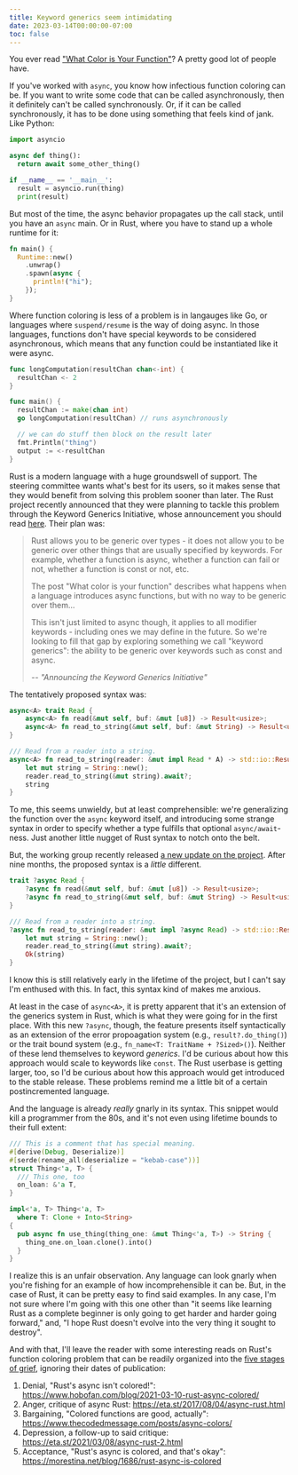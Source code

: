 ```yaml
---
title: Keyword generics seem intimidating
date: 2023-03-14T00:00:00-07:00
toc: false
---
```


You ever read ["What Color is Your Function"](https://journal.stuffwithstuff.com/2015/02/01/what-color-is-your-function/)? A pretty good lot of people have.

If you've worked with `async`, you know how infectious function coloring can be. If you want to write some code that can be called asynchronously, then it definitely can't be called synchronously. Or, if it can be called synchronously, it has to be done using something that feels kind of jank. Like Python:

```py
import asyncio

async def thing():
  return await some_other_thing()

if __name__ == '__main__':
  result = asyncio.run(thing)
  print(result)
```

But most of the time, the async behavior propagates up the call stack, until you have an `async` main. Or in Rust, where you have to stand up a whole runtime for it:

```rust
fn main() {
  Runtime::new()
    .unwrap()
    .spawn(async {
      println!("hi");
    });
}
```

Where function coloring is less of a problem is in langauges like Go, or languages where `suspend/resume`
is the way of doing async. In those languages, functions don't have special keywords to be considered asynchronous,
which means that any function could be instantiated like it were async.

```go
func longComputation(resultChan chan<-int) {
  resultChan <- 2
}

func main() {
  resultChan := make(chan int)
  go longComputation(resultChan) // runs asynchronously

  // we can do stuff then block on the result later
  fmt.Println("thing")
  output := <-resultChan
}
```

Rust is a modern language with a huge groundswell of support. The steering committee wants what's best for its users, so it makes sense that they would benefit from solving this problem sooner than later. The Rust project recently announced that they were planning to tackle this problem through the Keyword Generics Initiative, whose announcement you should read [here](https://blog.rust-lang.org/inside-rust/2022/07/27/keyword-generics.html). Their plan was:

> Rust allows you to be generic over types - it does not allow you to be generic over other things that are usually specified by keywords. For example, whether a function is async, whether a function can fail or not, whether a function is const or not, etc.
>
> The post "What color is your function" describes what happens when a language introduces async functions, but with no way to be generic over them...
>
> This isn't just limited to async though, it applies to all modifier keywords - including ones we may define in the future. So we're looking to fill that gap by exploring something we call "keyword generics": the ability to be generic over keywords such as const and async.
>
> *-- "Announcing the Keyword Generics Initiative"*

The tentatively proposed syntax was:

```rs
async<A> trait Read {
    async<A> fn read(&mut self, buf: &mut [u8]) -> Result<usize>;
    async<A> fn read_to_string(&mut self, buf: &mut String) -> Result<usize> { ... }
}

/// Read from a reader into a string.
async<A> fn read_to_string(reader: &mut impl Read * A) -> std::io::Result<String> {
    let mut string = String::new();
    reader.read_to_string(&mut string).await?;
    string
}
```

To me, this seems unwieldy, but at least comprehensible: we're generalizing the function over the `async` keyword itself, and introducing some strange syntax in order to specify whether a type fulfills that optional `async/await`-ness. Just another little nugget of Rust syntax to notch onto the belt.

But, the working group recently released [a new update on the project](https://blog.rust-lang.org/inside-rust/2023/02/23/keyword-generics-progress-report-feb-2023.html). After nine months, the proposed syntax is a _little_ different.

```rs
trait ?async Read {
    ?async fn read(&mut self, buf: &mut [u8]) -> Result<usize>;
    ?async fn read_to_string(&mut self, buf: &mut String) -> Result<usize> { ... }
}

/// Read from a reader into a string.
?async fn read_to_string(reader: &mut impl ?async Read) -> std::io::Result<String> {
    let mut string = String::new();
    reader.read_to_string(&mut string).await?;
    Ok(string)
}
```

I know this is still relatively early in the lifetime of the project, but I can't say I'm enthused with this. In fact, this syntax kind of makes me anxious.

At least in the case of `async<A>`, it is pretty apparent that it's an extension of the generics system in Rust, which is what they were going for in the first place. With this new `?async`, though, the feature presents itself syntactically as an extension of the error propoagation system (e.g., `result?.do_thing()`) or the trait bound system (e.g., `fn_name<T: TraitName + ?Sized>()`). Neither of these lend themselves to keyword _generics_. I'd be curious about how this approach would scale to keywords like `const`. The Rust userbase is getting larger, too, so I'd be curious about how this approach would get introduced to the stable release. These problems remind me a little bit of a certain postincremented language.

And the language is already _really_ gnarly in its syntax. This snippet would kill a programmer from the 80s, and it's not even using lifetime bounds to their full extent:

```rs
/// This is a comment that has special meaning.
#[derive(Debug, Deserialize)]
#[serde(rename_all(deserialize = "kebab-case"))]
struct Thing<'a, T> {
  /// This one, too
  on_loan: &'a T,
}

impl<'a, T> Thing<'a, T>
  where T: Clone + Into<String>
{
  pub async fn use_thing(thing_one: &mut Thing<'a, T>) -> String {
    thing_one.on_loan.clone().into()
  }
}
```

I realize this is an unfair observation. Any language can look gnarly when you're fishing for an example of how incomprehensible it can be. But, in the case of Rust, it can be pretty easy to find said examples. In any case, I'm not sure where I'm going with this one other than "it seems like learning Rust as a complete beginner is only going to get harder and harder going forward," and, "I hope Rust doesn't evolve into the very thing it sought to destroy".

And with that, I'll leave the reader with some interesting reads on Rust's function coloring problem that can be readily organized into the [five stages of grief](https://www.washington.edu/counseling/2020/06/08/the-stages-of-grief-accepting-the-unacceptable/), ignoring their dates of publication:

1. Denial, "Rust's async isn't colored!": https://www.hobofan.com/blog/2021-03-10-rust-async-colored/
2. Anger, critique of async Rust: https://eta.st/2017/08/04/async-rust.html
3. Bargaining, "Colored functions are good, actually": https://www.thecodedmessage.com/posts/async-colors/
4. Depression, a follow-up to said critique: https://eta.st/2021/03/08/async-rust-2.html
5. Acceptance, "Rust's async is colored, and that's okay": https://morestina.net/blog/1686/rust-async-is-colored

